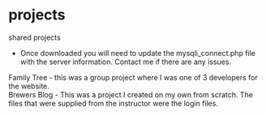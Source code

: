 # projects
shared projects
- Once downloaded you will need to update the mysqli_connect.php file with the server information.
Contact me if there are any issues.

Family Tree - this was a group project where I was one of 3 developers for the website. </br>
Brewers Blog - This was a project I created on my own from scratch. The files that were supplied from the instructor were the login files. </br>
